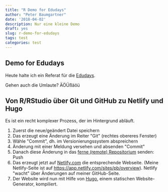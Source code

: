 ```yaml
---
title: "R Demo for Edudays"
author: "Peter Baumgartner"
date: '2018-04-02'
description: Nur eine kleine Demo
draft: yes
slug: r-demo-for-edudays
tags: test
categories: test
---
```


## Demo for Edudays

Heute halte ich ein Referat für die [Edudays](http://www.edudays.at).

Gehen auch die Umlaute? ÄÖÜßäöü

## Von R/RStudio über Git und GitHub zu Netlify und Hugo

Es ist ein recht komplexer Prozess, der im Hintergrund abläuft.

1. Zuerst die neue/geändert Datei speichern
2. Das erzeugt eine Änderung im Reiter "Git" (rechtes obereres Fenster)
3. Wähle "Commit", dh. im Versionierungssystem abspreichern
4. Änderung mit einer Meldung versehen und absenden "Commit"
5. Danach diese Änderung in das [ferne (remote) Repositorium](https://github.com/petzi53/weblog2-new) senden: Push
6. Das erzeugt jetzt auf [Netlify.com](https://netlify.com) die entsprechende Webseite. (Meine Netlify-Seite ist auf https://app.netlify.com/sites/pb/overview). Netlify "wacht" über Änderungen auf meiner GitHub-Seite.
7. Der Website wird nun mit Hilfe von [Hugo](https://gohugo.io/), einem statischen Website-Generator, kompiliert.

